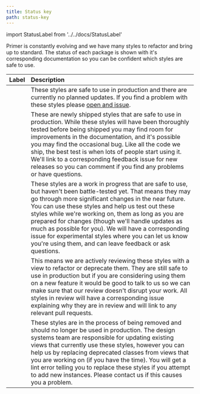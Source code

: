 ```yaml
---
title: Status key
path: status-key
---
```


import StatusLabel from '../../docs/StatusLabel'

Primer is constantly evolving and we have many styles to refactor and bring up to standard. The status of each package is shown with it's corresponding documentation so you can be confident which styles are safe to use.

| Label | Description |
| :----- | :--- |
| <StatusLabel id="stable" status="Stable" /> | These styles are safe to use in production and there are currently no planned updates. If you find a problem with these styles please [open and issue](https://github.com/github/design-systems/issues). |
| <StatusLabel id="new-release" status="New release" /> | These are newly shipped styles that are safe to use in production. While these styles will have been thoroughly tested before being shipped you may find room for improvements in the documentation, and it's possible you may find the occasional bug. Like all the code we ship, the best test is when lots of people start using it. We'll link to a corresponding feedback issue for new releases so you can comment if you find any problems or have questions. |
| <StatusLabel id="experimental" status="Experimental" /> | These styles are a work in progress that are safe to use, but haven't been battle-tested yet. That means they may go through more significant changes in the near future. You can use these styles and help us test out these styles while we're working on, them as long as you are prepared for changes (though we'll handle updates as much as possible for you). We will have a corresponding issue for experimental styles where you can let us know you're using them, and can leave feedback or ask questions. |
| <StatusLabel id="in-review" status="In review" /> | This means we are actively reviewing these styles with a view to refactor or deprecate them. They are still safe to use in production but if you are considering using them on a new feature it would be good to talk to us so we can make sure that our review doesn't disrupt your work. All styles in review will have a corresponding issue explaining why they are in review and will link to any relevant pull requests. |
| <StatusLabel id="deprecated" status="Deprecated" /> | These styles are in the process of being removed and should no longer be used in production. The design systems team are responsible for updating existing views that currently use these styles, however you can help us by replacing deprecated classes from views that you are working on (if you have the time). You will get a lint error telling you to replace these styles if you attempt to add new instances. Please contact us if this causes you a problem. |
